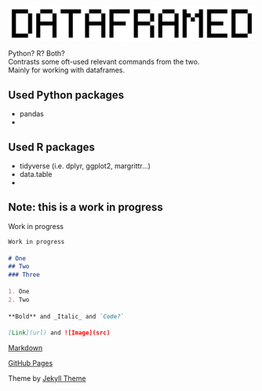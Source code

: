 ![Logo](https://raw.githubusercontent.com/DNAbased/DataFramed/master/images/dfed_10.png)

Python? R? Both?<br>
Contrasts some oft-used relevant commands from the two.<br>
Mainly for working with dataframes.

## Used Python packages
- pandas
- 

## Used R packages
- tidyverse (i.e. dplyr, ggplot2, margrittr...)
- data.table
- 

## Note: this is a work in progress

Work in progress

```markdown
Work in progress

# One
## Two
### Three

1. One
2. Two

**Bold** and _Italic_ and `Code?`

[Link](url) and ![Image](src)
```

[Markdown](https://guides.github.com/features/mastering-markdown/)

[GitHub Pages](https://help.github.com/categories/github-pages-basics/)

Theme by [Jekyll Theme](https://jekyllrb.com/)
